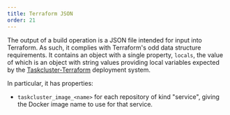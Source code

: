 ```yaml
---
title: Terraform JSON
order: 21
---
```


The output of a build operation is a JSON file intended for input into
Terraform.  As such, it complies with Terraform's odd data structure
requirements.  It contains an object with a single property, `locals`, the
value of which is an object with string values providing local variables
expected by the
[Taskcluster-Terraform](../../terraform)
deployment system.

In particular, it has properties:

 * `taskcluster_image_<name>` for each repository of kind "service", giving the Docker image name to use for that service.
